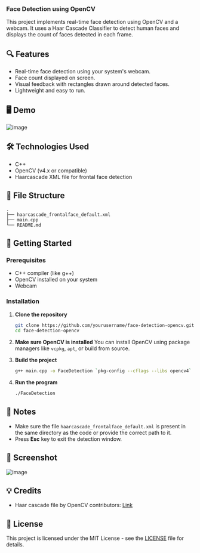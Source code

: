### Face Detection using OpenCV

This project implements real-time face detection using OpenCV and a webcam. It uses a Haar Cascade Classifier to detect human faces and displays the count of faces detected in each frame.

## 🔍 Features

- Real-time face detection using your system's webcam.
- Face count displayed on screen.
- Visual feedback with rectangles drawn around detected faces.
- Lightweight and easy to run.

## 🖥️ Demo

![image](https://github.com/user-attachments/assets/a5d3912c-aa2c-431c-bffa-74fb79977037)


## 🛠️ Technologies Used

- C++
- OpenCV (v4.x or compatible)
- Haarcascade XML file for frontal face detection

## 📂 File Structure

```
.
├── haarcascade_frontalface_default.xml
├── main.cpp
└── README.md
```

## 🚀 Getting Started

### Prerequisites

- C++ compiler (like g++)
- OpenCV installed on your system
- Webcam

### Installation

1. **Clone the repository**
   ```bash
   git clone https://github.com/yourusername/face-detection-opencv.git
   cd face-detection-opencv
   ```

2. **Make sure OpenCV is installed**
   You can install OpenCV using package managers like `vcpkg`, `apt`, or build from source.

3. **Build the project**
   ```bash
   g++ main.cpp -o FaceDetection `pkg-config --cflags --libs opencv4`
   ```

4. **Run the program**
   ```bash
   ./FaceDetection
   ```

## 📁 Notes

- Make sure the file `haarcascade_frontalface_default.xml` is present in the same directory as the code or provide the correct path to it.
- Press **Esc** key to exit the detection window.

## 📸 Screenshot

![image](https://github.com/user-attachments/assets/e991d044-8f4e-4201-8b0e-b57c2d93cf13)


## 💡 Credits

- Haar cascade file by OpenCV contributors: [Link](https://github.com/opencv/opencv/tree/master/data/haarcascades)

## 📝 License

This project is licensed under the MIT License - see the [LICENSE](LICENSE) file for details.

